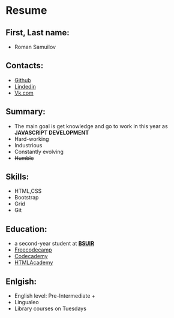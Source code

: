 # Resume

## First, Last name:
* Roman Samuilov

## Contacts:
* [Github](https://github.com/Dronom)  
* [Lindedin](https://www.linkedin.com/in/roman-samuilov-2551a117b/)  
* [Vk.com](https://vk.com/id136435427)  

## Summary:
* The main goal is get knowledge and go to work in this year as **JAVASCRIPT DEVELOPMENT**
* Hard-working
* Industrious
* Constantly evolving
* ~~Humble~~

## Skills:
* HTML,CSS
* Bootstrap
* Grid
* Git

## Education:
* a second-year student at **[BSUIR](https://www.bsuir.by/)**
* [Freecodecamp](https://www.freecodecamp.org)
* [Codecademy](https://www.codecademy.com)
* [HTMLAcademy](https://htmlacademy.ru/)

## Enlgish:
* English level: Pre-Intermediate +
* Lingualeo
* Library courses on Tuesdays